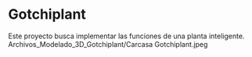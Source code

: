 # Gotchiplant
Este proyecto busca implementar las funciones de una planta inteligente.
Archivos_Modelado_3D_Gotchiplant/Carcasa Gotchiplant.jpeg
